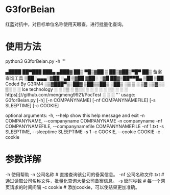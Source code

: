 # G3forBeian
红蓝对抗中，对目标单位名称使用天眼查，进行批量化查询。

# 使用方法 
python3 G3forBeian.py -h
'''

  ▄████  ██▀███   ███▄ ▄███▓
 ██▒ ▀█▒▓██ ▒ ██▒▓██▒▀█▀ ██▒    备案查询工具
▒██░▄▄▄░▓██ ░▄█ ▒▓██    ▓██░
░▓█  ██▓▒██▀▀█▄  ▒██    ▒██     Coded By G3RM4
░▒▓███▀▒░██▓ ▒██▒▒██▒   ░██▒
 ░▒   ▒ ░ ▒▓ ░▒▓░░ ▒░   ░  ░    Ice technology
  ░   ░   ░▒ ░ ▒░░  ░      ░
░ ░   ░   ░░   ░ ░      ░       https[:]//github.com/mengmeng9921/PocTest
      ░    ░            ░
'''
usage: G3forBeian.py [-h] [-n COMPANYNAME] [-nf COMPANYNAMEFILE] [-s SLEEPTIME] [-c COOKIE]

optional arguments:
  -h, --help            show this help message and exit
  -n COMPANYNAME, --companyname COMPANYNAME
                        -n companyname
  -nf COMPANYNAMEFILE, --companynamefile COMPANYNAMEFILE
                        -nf 1.txt
  -s SLEEPTIME, --sleeptime SLEEPTIME
                        -s 1
  -c COOKIE, --cookie COOKIE
                        -c cookie
# 参数详解
-h  使用帮助
-n  公司名称         # 直接查询该公司的备案信息。
-nf 公司名称文件.txt  # 通过读取公司名称文件，批量化查询大量公司备案信息。
-s  延时秒数         # 每一个网页请求的时间间隔
-c  cookie          # 添加cookie，可以使结果更加准确。
